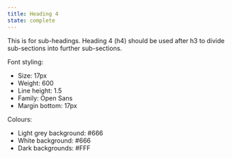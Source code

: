 ```yaml
---
title: Heading 4
state: complete
---
```


This is for sub-headings. Heading 4 (h4) should be used after h3 to divide sub-sections into further sub-sections.

Font styling:
- Size: 17px
- Weight: 600
- Line height: 1.5
- Family: Open Sans
- Margin bottom: 17px

Colours:
- Light grey background: #666
- White background: #666
- Dark backgrounds: #FFF